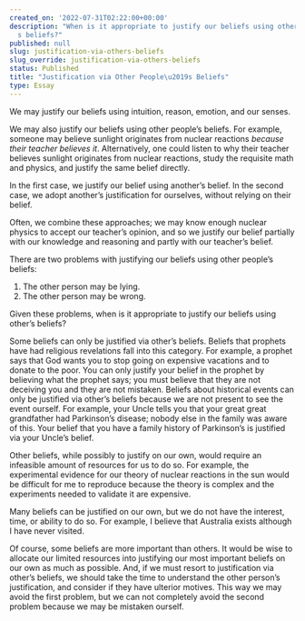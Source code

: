 ```yaml
---
created_on: '2022-07-31T02:22:00+00:00'
description: "When is it appropriate to justify our beliefs using other people\u2019\
  s beliefs?"
published: null
slug: justification-via-others-beliefs
slug_override: justification-via-others-beliefs
status: Published
title: "Justification via Other People\u2019s Beliefs"
type: Essay
---
```

We may justify our beliefs using intuition, reason, emotion, and our senses.

We may also justify our beliefs using other people’s beliefs. For example, someone may believe sunlight originates from nuclear reactions *because their teacher believes it*. Alternatively, one could listen to why their teacher believes sunlight originates from nuclear reactions, study the requisite math and physics, and justify the same belief directly.

In the first case, we justify our belief using another’s belief. In the second case, we adopt another’s justification for ourselves, without relying on their belief.

Often, we combine these approaches; we may know enough nuclear physics to accept our teacher’s opinion, and so we justify our belief partially with our knowledge and reasoning and partly with our teacher’s belief.

There are two problems with justifying our beliefs using other people’s beliefs:

1.  The other person may be lying.
2.  The other person may be wrong.

Given these problems, when is it appropriate to justify our beliefs using other’s beliefs?

Some beliefs can only be justified via other’s beliefs. Beliefs that prophets have had religious revelations fall into this category. For example, a prophet says that God wants you to stop going on expensive vacations and to donate to the poor. You can only justify your belief in the prophet by believing what the prophet says; you must believe that they are not deceiving you and they are not mistaken. Beliefs about historical events can only be justified via other’s beliefs because we are not present to see the event ourself. For example, your Uncle tells you that your great great grandfather had Parkinson’s disease; nobody else in the family was aware of this. Your belief that you have a family history of Parkinson’s is justified via your Uncle’s belief.

Other beliefs, while possibly to justify on our own, would require an infeasible amount of resources for us to do so. For example, the experimental evidence for our theory of nuclear reactions in the sun would be difficult for me to reproduce because the theory is complex and the experiments needed to validate it are expensive.

Many beliefs can be justified on our own, but we do not have the interest, time, or ability to do so. For example, I believe that Australia exists although I have never visited.

Of course, some beliefs are more important than others. It would be wise to allocate our limited resources into justifying our most important beliefs on our own as much as possible. And, if we must resort to justification via other’s beliefs, we should take the time to understand the other person’s justification, and consider if they have ulterior motives. This way we may avoid the first problem, but we can not completely avoid the second problem because we may be mistaken ourself.
